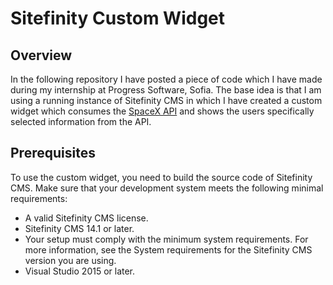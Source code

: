 # Sitefinity Custom Widget
## Overview
In the following repository I have posted a piece of code which I have made during my internship at Progress Software, Sofia. The base idea is that I am using a running instance of Sitefinity CMS in which I have created a custom widget which consumes the [SpaceX API](https://github.com/r-spacex/SpaceX-API) and shows the users specifically selected information from the API.

## Prerequisites
To use the custom widget, you need to build the source code of Sitefinity CMS. Make sure that your development system meets the following minimal requirements:

* A valid Sitefinity CMS license.
* Sitefinity CMS 14.1 or later.
* Your setup must comply with the minimum system requirements. For more information, see the System requirements for the Sitefinity CMS version you are using.
* Visual Studio 2015 or later.

